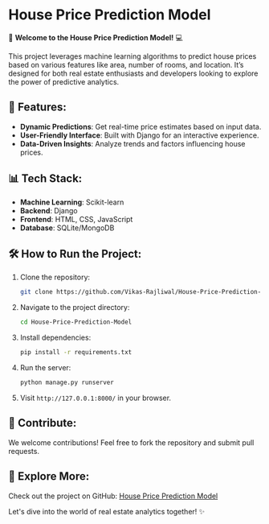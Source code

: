 
# House Price Prediction Model

🏡 **Welcome to the House Price Prediction Model!** 💻

This project leverages machine learning algorithms to predict house prices based on various features like area, number of rooms, and location. It’s designed for both real estate enthusiasts and developers looking to explore the power of predictive analytics.

## 🚀 Features:
- **Dynamic Predictions**: Get real-time price estimates based on input data.
- **User-Friendly Interface**: Built with Django for an interactive experience.
- **Data-Driven Insights**: Analyze trends and factors influencing house prices.

## 📊 Tech Stack:
- **Machine Learning**: Scikit-learn
- **Backend**: Django
- **Frontend**: HTML, CSS, JavaScript
- **Database**: SQLite/MongoDB

## 🛠️ How to Run the Project:
1. Clone the repository: 
   ```bash
   git clone https://github.com/Vikas-Rajliwal/House-Price-Prediction-Model.git
   ```
2. Navigate to the project directory:
   ```bash
   cd House-Price-Prediction-Model
   ```
3. Install dependencies:
   ```bash
   pip install -r requirements.txt
   ```
4. Run the server:
   ```bash
   python manage.py runserver
   ```
5. Visit `http://127.0.0.1:8000/` in your browser.

## 🌟 Contribute:
We welcome contributions! Feel free to fork the repository and submit pull requests.

## 🎉 Explore More:
Check out the project on GitHub: [House Price Prediction Model](https://github.com/Vikas-Rajliwal/House-Price-Prediction-Model.git)

Let's dive into the world of real estate analytics together! ✨
